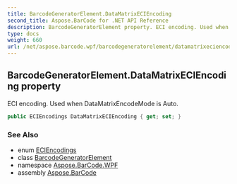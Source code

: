 ```yaml
---
title: BarcodeGeneratorElement.DataMatrixECIEncoding
second_title: Aspose.BarCode for .NET API Reference
description: BarcodeGeneratorElement property. ECI encoding. Used when DataMatrixEncodeMode is Auto
type: docs
weight: 660
url: /net/aspose.barcode.wpf/barcodegeneratorelement/datamatrixeciencoding/
---
```

## BarcodeGeneratorElement.DataMatrixECIEncoding property

ECI encoding. Used when DataMatrixEncodeMode is Auto.

```csharp
public ECIEncodings DataMatrixECIEncoding { get; set; }
```

### See Also

* enum [ECIEncodings](../../../aspose.barcode.generation/eciencodings/)
* class [BarcodeGeneratorElement](../)
* namespace [Aspose.BarCode.WPF](../../../aspose.barcode.wpf/)
* assembly [Aspose.BarCode](../../../)


